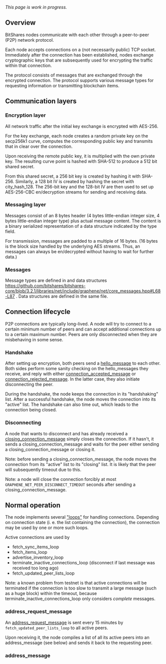 *This page is work in progress.*

## Overview

BitShares nodes communicate with each other through a peer-to-peer (P2P) network protocol.

Each node accepts connections on a (not necessarily public) TCP socket. Immediately after the connection has been established, nodes exchange cryptographic keys that are subsequently used for encrypting the traffic within that connection.

The protocol consists of messages that are exchanged through the encrypted connection. The protocol supports various message types for requesting information or transmitting blockchain items.

## Communication layers

### Encryption layer

All network traffic after the initial key exchange is encrypted with AES-256.

For the key exchange, each node creates a random private key on the secp256k1 curve, computes the corresponding public key and transmits that in clear over the connection.

Upon receiving the remote public key, it is multiplied with the own private key. The resulting curve point is hashed with SHA-512 to produce a 512 bit shared secret.

From this shared secret, a 256 bit key is created by hashing it with SHA-256. Similarly, a 128 bit IV is created by hashing the secret with city_hash_128. The 256-bit key and the 128-bit IV are then used to set up AES-256-CBC en/decryption streams for sending and receiving data.

### Messaging layer

Messages consist of an 8 bytes header (4 bytes little-endian integer size, 4 bytes little-endian integer type) plus actual message content. The content is a binary serialized representation of a data structure indicated by the type field.

For transmission, messages are padded to a multiple of 16 bytes. (16 bytes is the block size handled by the underlying AES streams. Thus, an messages can always be en/decrypted without having to wait for further data.)

### Messages

Message types are defined in and data structures https://github.com/bitshares/bitshares-core/blob/3.2.1/libraries/net/include/graphene/net/core_messages.hpp#L68-L87 . Data structures are defined in the same file.

## Connection lifecycle

P2P connections are typically long-lived. A node will try to connect to a certain minimum number of peers and can accept additional connections up to a certain maximum number. Peers are only disconnected when they are misbehaving in some sense.

### Handshake

After setting up encryption, both peers send a [hello_message](https://github.com/bitshares/bitshares-core/blob/3.2.1/libraries/net/include/graphene/net/core_messages.hpp#L68-L87) to each other. Both sides perform some sanity checking on the hello_messages they receive, and reply with either [connection_accepted_message](https://github.com/bitshares/bitshares-core/blob/3.2.1/libraries/net/include/graphene/net/core_messages.hpp#L225-L230) or [connection_rejected_message](https://github.com/bitshares/bitshares-core/blob/3.2.1/libraries/net/include/graphene/net/core_messages.hpp#L225-L230). In the latter case, they also initiate disconnecting the peer.

During the handshake, the node keeps the connection in its "handshaking" list. After a successful handshake, the node moves the connection into its "active" list. The handshake can also time out, which leads to the connection being closed.

### Disconnecting

A node that wants to disconnect and has already received a [closing_connection_message](https://github.com/bitshares/bitshares-core/blob/3.2.1/libraries/net/include/graphene/net/core_messages.hpp#L305-L311) simply closes the connection. If it hasn't, it sends a closing_connection_message and waits for the peer either sending a closing_connection_message or closing it.

Note: before sending a closing_connection_message, the node moves the connection from its "active" list to its "closing" list. It is likely that the peer will subsequently timeout due to this.

Note: a node will close the connection forcibly at most `GRAPHENE_NET_PEER_DISCONNECT_TIMEOUT` seconds after sending a closing_connection_message.

## Normal operation

The node implements several ["loops"](https://github.com/bitshares/bitshares-core/wiki/Threading#p2p-thread) for handling connections. Depending on connection state (i. e. the list containing the connection), the connection may be used by one or more such loops.

Active connections are used by
* fetch_sync_items_loop
* fetch_items_loop
* advertise_inventory_loop
* terminate_inactive_connections_loop (disconnect if last message was received too long ago)
* fetch_updated_peer_lists_loop

Note: a known problem from testnet is that active connections will be terminated if the connection is too slow to transmit a large message (such as a huge block) within the timeout, because terminate_inactive_connections_loop only considers *complete* messages.

### address_request_message

An [address_request_message](https://github.com/bitshares/bitshares-core/blob/3.2.1/libraries/net/include/graphene/net/core_messages.hpp#L263-L265) is sent every 15 minutes by `fetch_updated_peer_lists_loop` to all active peers.

Upon receiving it, the node compiles a list of all its active peers into an address_message (see below) and sends it back to the requesting peer.

### address_message

